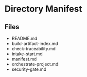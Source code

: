 # Directory Manifest

## Files
- README.md
- build-artifact-index.md
- check-traceability.md
- intake-start.md
- manifest.md
- orchestrate-project.md
- security-gate.md

